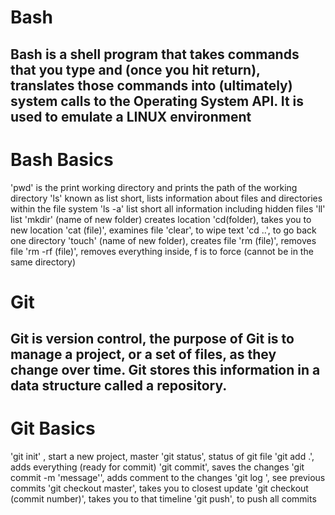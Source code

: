 # Bash

## Bash is a shell program that takes commands that you type and (once you hit return), translates those commands into (ultimately) system calls to the Operating System API. It is used to emulate a LINUX environment

# Bash Basics

'pwd' is the print working directory and prints the path of the working directory
'ls' known as list short, lists information about files and directories within the file system
'ls -a' list short all information including hidden files
'll' list
'mkdir' (name of new folder) creates location
'cd(folder), takes you to new location
'cat (file)',  examines file
'clear', to wipe text
'cd ..', to go back one directory
 'touch' (name of new folder), creates file
'rm (file)', removes file
'rm -rf (file)', removes everything inside, f is to force (cannot be in the same directory)

# Git

## Git is version control, the purpose of Git is to manage a project, or a set of files, as they change over time. Git stores this information in a data structure called a repository.

# Git Basics

'git init' , start a new project, master
'git status',  status of git file
'git add .',  adds everything (ready for commit)
'git commit', saves the changes
'git commit -m 'message'', adds comment to the changes
'git log ', see previous commits
'git checkout master', takes you to closest update
'git checkout (commit number)', takes you to that timeline
'git push', to push all commits
